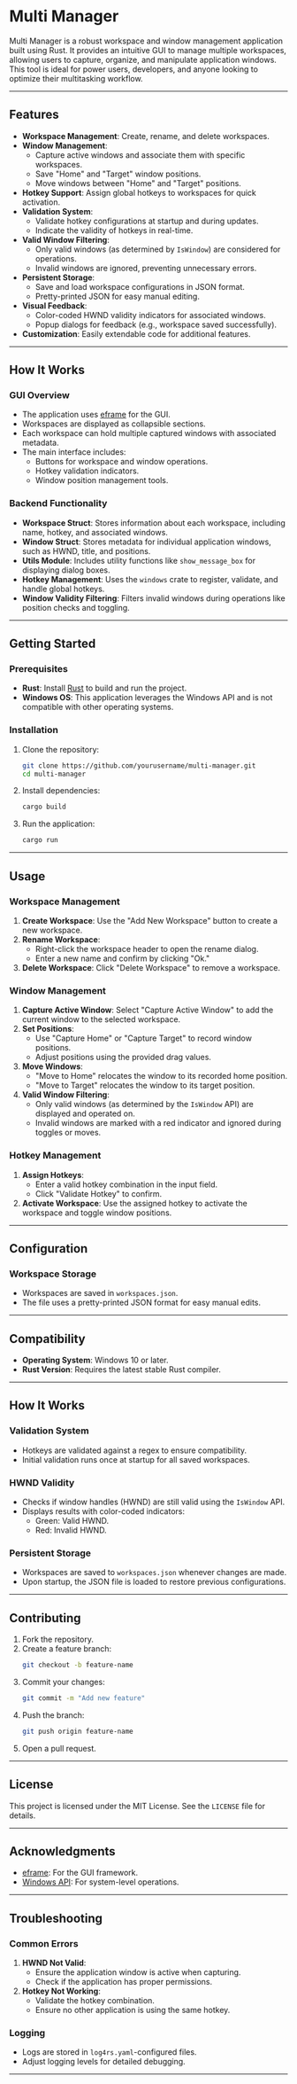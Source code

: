 # Multi Manager

Multi Manager is a robust workspace and window management application built using Rust. It provides an intuitive GUI to manage multiple workspaces, allowing users to capture, organize, and manipulate application windows. This tool is ideal for power users, developers, and anyone looking to optimize their multitasking workflow.

---

## Features

- **Workspace Management**: Create, rename, and delete workspaces.
- **Window Management**:
  - Capture active windows and associate them with specific workspaces.
  - Save "Home" and "Target" window positions.
  - Move windows between "Home" and "Target" positions.
- **Hotkey Support**: Assign global hotkeys to workspaces for quick activation.
- **Validation System**:
  - Validate hotkey configurations at startup and during updates.
  - Indicate the validity of hotkeys in real-time.
- **Valid Window Filtering**:
  - Only valid windows (as determined by `IsWindow`) are considered for operations.
  - Invalid windows are ignored, preventing unnecessary errors.
- **Persistent Storage**:
  - Save and load workspace configurations in JSON format.
  - Pretty-printed JSON for easy manual editing.
- **Visual Feedback**:
  - Color-coded HWND validity indicators for associated windows.
  - Popup dialogs for feedback (e.g., workspace saved successfully).
- **Customization**: Easily extendable code for additional features.

---

## How It Works

### GUI Overview

- The application uses [eframe](https://github.com/emilk/eframe) for the GUI.
- Workspaces are displayed as collapsible sections.
- Each workspace can hold multiple captured windows with associated metadata.
- The main interface includes:
  - Buttons for workspace and window operations.
  - Hotkey validation indicators.
  - Window position management tools.

### Backend Functionality

- **Workspace Struct**:
  Stores information about each workspace, including name, hotkey, and associated windows.
- **Window Struct**:
  Stores metadata for individual application windows, such as HWND, title, and positions.
- **Utils Module**:
  Includes utility functions like `show_message_box` for displaying dialog boxes.
- **Hotkey Management**:
  Uses the `windows` crate to register, validate, and handle global hotkeys.
- **Window Validity Filtering**:
  Filters invalid windows during operations like position checks and toggling.

---

## Getting Started

### Prerequisites

- **Rust**: Install [Rust](https://www.rust-lang.org/tools/install) to build and run the project.
- **Windows OS**: This application leverages the Windows API and is not compatible with other operating systems.

### Installation

1. Clone the repository:
   ```bash
   git clone https://github.com/yourusername/multi-manager.git
   cd multi-manager
   ```

2. Install dependencies:
   ```bash
   cargo build
   ```

3. Run the application:
   ```bash
   cargo run
   ```

---

## Usage

### Workspace Management

1. **Create Workspace**: Use the "Add New Workspace" button to create a new workspace.
2. **Rename Workspace**:
   - Right-click the workspace header to open the rename dialog.
   - Enter a new name and confirm by clicking "Ok."
3. **Delete Workspace**: Click "Delete Workspace" to remove a workspace.

### Window Management

1. **Capture Active Window**: Select "Capture Active Window" to add the current window to the selected workspace.
2. **Set Positions**:
   - Use "Capture Home" or "Capture Target" to record window positions.
   - Adjust positions using the provided drag values.
3. **Move Windows**:
   - "Move to Home" relocates the window to its recorded home position.
   - "Move to Target" relocates the window to its target position.
4. **Valid Window Filtering**:
   - Only valid windows (as determined by the `IsWindow` API) are displayed and operated on.
   - Invalid windows are marked with a red indicator and ignored during toggles or moves.

### Hotkey Management

1. **Assign Hotkeys**:
   - Enter a valid hotkey combination in the input field.
   - Click "Validate Hotkey" to confirm.
2. **Activate Workspace**: Use the assigned hotkey to activate the workspace and toggle window positions.

---

## Configuration

### Workspace Storage

- Workspaces are saved in `workspaces.json`.
- The file uses a pretty-printed JSON format for easy manual edits.

---

## Compatibility

- **Operating System**: Windows 10 or later.
- **Rust Version**: Requires the latest stable Rust compiler.

---

## How It Works

### Validation System

- Hotkeys are validated against a regex to ensure compatibility.
- Initial validation runs once at startup for all saved workspaces.

### HWND Validity

- Checks if window handles (HWND) are still valid using the `IsWindow` API.
- Displays results with color-coded indicators:
  - Green: Valid HWND.
  - Red: Invalid HWND.

### Persistent Storage

- Workspaces are saved to `workspaces.json` whenever changes are made.
- Upon startup, the JSON file is loaded to restore previous configurations.

---

## Contributing

1. Fork the repository.
2. Create a feature branch:
   ```bash
   git checkout -b feature-name
   ```
3. Commit your changes:
   ```bash
   git commit -m "Add new feature"
   ```
4. Push the branch:
   ```bash
   git push origin feature-name
   ```
5. Open a pull request.

---

## License

This project is licensed under the MIT License. See the `LICENSE` file for details.

---

## Acknowledgments

- [eframe](https://github.com/emilk/eframe): For the GUI framework.
- [Windows API](https://learn.microsoft.com/en-us/windows/win32/api/): For system-level operations.

---

## Troubleshooting

### Common Errors

1. **HWND Not Valid**:
   - Ensure the application window is active when capturing.
   - Check if the application has proper permissions.
2. **Hotkey Not Working**:
   - Validate the hotkey combination.
   - Ensure no other application is using the same hotkey.

### Logging

- Logs are stored in `log4rs.yaml`-configured files.
- Adjust logging levels for detailed debugging.

---

